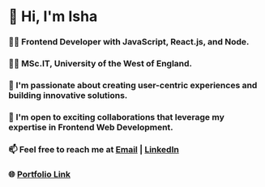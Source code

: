 # 👋 Hi, I'm Isha

### 👩‍💻 Frontend Developer with JavaScript, React.js, and Node.

### 👩‍🎓 MSc.IT, University of the West of England.

### 🔭 I'm passionate about creating user-centric experiences and building innovative solutions.

### 👯 I'm open to exciting collaborations that leverage my expertise in Frontend Web Development.

### 📫 Feel free to reach me at [Email](mailto:ishazimba.tamang@gmail.com) | [LinkedIn](https://www.linkedin.com/in/isha-tamang/) 

### 🌐 [Portfolio Link](https://ishaontech.com/)
